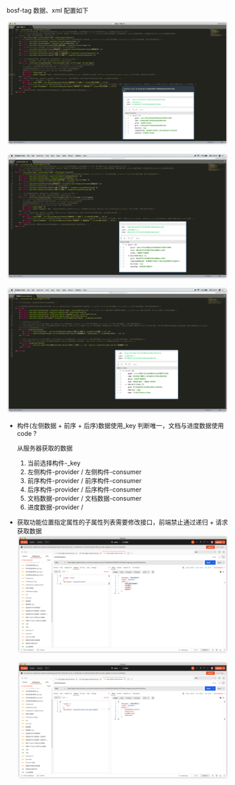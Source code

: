 

bosf-tag 数据、xml 配置如下

![image-20201030083714974](https://raw.githubusercontent.com/wojiaofengzhongzhuifeng/iamge-host-2/master/image-20201030083714974.png)

![image-20201030084015132](https://raw.githubusercontent.com/wojiaofengzhongzhuifeng/iamge-host-2/master/image-20201030084015132.png)

![image-20201030084135599](https://raw.githubusercontent.com/wojiaofengzhongzhuifeng/iamge-host-2/master/image-20201030084135599.png)

- 构件(左侧数据 + 前序 + 后序)数据使用_key 判断唯一，文档与进度数据使用 code ?

  从服务器获取的数据

  1. 当前选择构件-_key
  2. 左侧构件-provider / 左侧构件-consumer
  3. 前序构件-provider / 前序构件-consumer
  4. 后序构件-provider / 后序构件-consumer
  5. 文档数据-provider / 文档数据-consumer
  6. 进度数据-provider / 

  

  

  

  

  









- 获取功能位置指定属性的子属性列表需要修改接口，前端禁止通过递归 + 请求获取数据
  ![image-20201030085415667](https://raw.githubusercontent.com/wojiaofengzhongzhuifeng/iamge-host-2/master/image-20201030085415667.png)

  ![image-20201030085439573](https://raw.githubusercontent.com/wojiaofengzhongzhuifeng/iamge-host-2/master/image-20201030085439573.png)